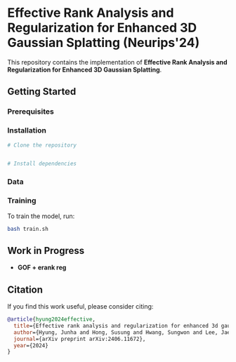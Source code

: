 # Effective Rank Analysis and Regularization for Enhanced 3D Gaussian Splatting (Neurips'24)


This repository contains the implementation of **Effective Rank Analysis and Regularization for Enhanced 3D Gaussian Splatting**.

## Getting Started

### Prerequisites


### Installation
```bash
# Clone the repository


# Install dependencies
```

### Data


### Training
To train the model, run:
```bash
bash train.sh
```

## Work in Progress
- **GOF + erank reg** 

## Citation
If you find this work useful, please consider citing:
```bibtex
@article{hyung2024effective,
  title={Effective rank analysis and regularization for enhanced 3d gaussian splatting},
  author={Hyung, Junha and Hong, Susung and Hwang, Sungwon and Lee, Jaeseong and Choo, Jaegul and Kim, Jin-Hwa},
  journal={arXiv preprint arXiv:2406.11672},
  year={2024}
}
```

##

